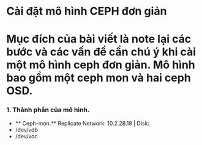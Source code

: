 Cài đặt mô hình CEPH đơn giản
===============================
Mục đích của bài viết là note lại các bước và các vấn đề cần chú ý khi cài một mô hình ceph đơn giản.
Mô hình bao gồm một ceph mon và hai ceph OSD.
===
### 1. Thành phần của mô hình.
- ** Ceph-mon.**
Replicate Network: 10.2.28.18 |
Disk:
- /dev/vdb
- /dev/vdc

